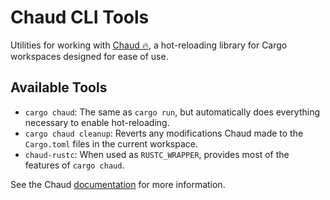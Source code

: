 # Chaud CLI Tools

Utilities for working with [Chaud 🔥](https://docs.rs/chaud), a hot-reloading
library for Cargo workspaces designed for ease of use.

## Available Tools

- `cargo chaud`: The same as `cargo run`, but automatically does everything
  necessary to enable hot-reloading.
- `cargo chaud cleanup`: Reverts any modifications Chaud made to the
  `Cargo.toml` files in the current workspace.
- `chaud-rustc`: When used as `RUSTC_WRAPPER`, provides most of the features of
  `cargo chaud`.

See the Chaud [documentation](https://docs.rs/chaud) for more information.
